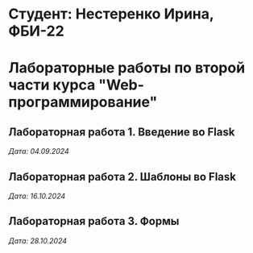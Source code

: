 # Студент: Нестеренко Ирина, ФБИ-22

# Лабораторные работы по второй части курса "Web-программирование"

## Лабораторная работа 1. Введение во Flask

*Дата: 04.09.2024*

## Лабораторная работа 2. Шаблоны во Flask

*Дата: 16.10.2024*

## Лабораторная работа 3. Формы

*Дата: 28.10.2024*


